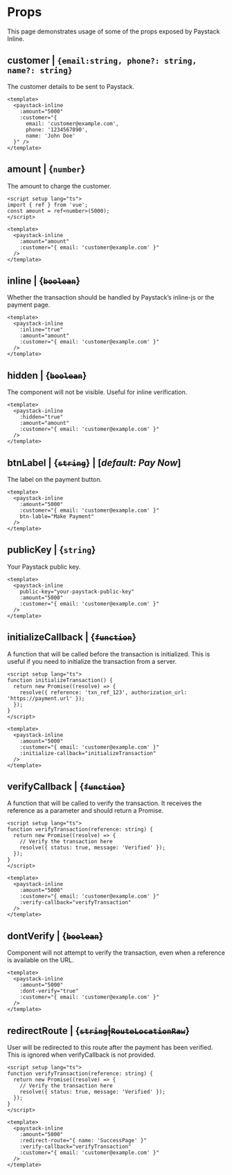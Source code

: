 # Props

This page demonstrates usage of some of the props exposed by Paystack Inline.

## customer | `{email:string, phone?: string, name?: string}`

The customer details to be sent to Paystack.

```vue:line-numbers
<template>
  <paystack-inline
    :amount="5000"
    :customer="{
      email: 'customer@example.com',
      phone: '1234567890',
      name: 'John Doe'
  }" />
</template>
```

## amount | {`number`}

The amount to charge the customer.

```vue:line-numbers
<script setup lang="ts">
import { ref } from 'vue';
const amount = ref<number>(5000);
</script>

<template>
  <paystack-inline
    :amount="amount"
    :customer="{ email: 'customer@example.com' }"
  />
</template>
```

## inline | {~~`boolean`~~}

Whether the transaction should be handled by Paystack’s inline-js or the payment page.

```vue:line-numbers
<template>
  <paystack-inline
    :inline="true"
    :amount="amount"
    :customer="{ email: 'customer@example.com' }"
  />
</template>
```

## hidden | {~~`boolean`~~}

The component will not be visible. Useful for inline verification.

```vue:line-numbers
<template>
  <paystack-inline
    :hidden="true"
    :amount="amount"
    :customer="{ email: 'customer@example.com' }"
  />
</template>
```

## btnLabel | {~~`string`~~} | [_default: Pay Now_]

The label on the payment button.

```vue:line-numbers
<template>
  <paystack-inline
    :amount="5000"
    :customer="{ email: 'customer@example.com' }"
    btn-lable="Make Payment"
  />
</template>
```

## publicKey | {`string`}

Your Paystack public key.

```vue:line-numbers
<template>
  <paystack-inline
    public-key="your-paystack-public-key"
    :amount="5000"
    :customer="{ email: 'customer@example.com' }"
  />
</template>
```

## initializeCallback | {~~`function`~~}

A function that will be called before the transaction is initialized. This is useful if you need to initialize the transaction from a server.

```vue:line-numbers
<script setup lang="ts">
function initializeTransaction() {
  return new Promise((resolve) => {
    resolve({ reference: 'txn_ref_123', authorization_url: 'https://payment.url' });
  });
}
</script>

<template>
  <paystack-inline
    :amount="5000"
    :customer="{ email: 'customer@example.com' }"
    :initialize-callback="initializeTransaction"
  />
</template>
```

## verifyCallback | {~~`function`~~}

A function that will be called to verify the transaction. It receives the reference as a parameter and should return a Promise.

```vue:line-numbers
<script setup lang="ts">
function verifyTransaction(reference: string) {
  return new Promise((resolve) => {
    // Verify the transaction here
    resolve({ status: true, message: 'Verified' });
  });
}
</script>

<template>
  <paystack-inline
    :amount="5000"
    :customer="{ email: 'customer@example.com' }"
    :verify-callback="verifyTransaction"
  />
</template>
```

## dontVerify | {~~`boolean`~~}

Component will not attempt to verify the transaction, even when a reference is available on the URL.

```vue:line-numbers
<template>
  <paystack-inline
    :amount="5000"
    :dont-verify="true"
    :customer="{ email: 'customer@example.com' }"
  />
</template>
```

## redirectRoute | {~~`string`|`RouteLocationRaw`~~}

User will be redirected to this route after the payment has been verified. This is ignored when verifyCallback is not provided.

```vue:line-numbers
<script setup lang="ts">
function verifyTransaction(reference: string) {
  return new Promise((resolve) => {
    // Verify the transaction here
    resolve({ status: true, message: 'Verified' });
  });
}
</script>

<template>
  <paystack-inline
    :amount="5000"
    :redirect-route="{ name: 'SuccessPage' }"
    :verify-callback="verifyTransaction"
    :customer="{ email: 'customer@example.com' }"
  />
</template>
```

